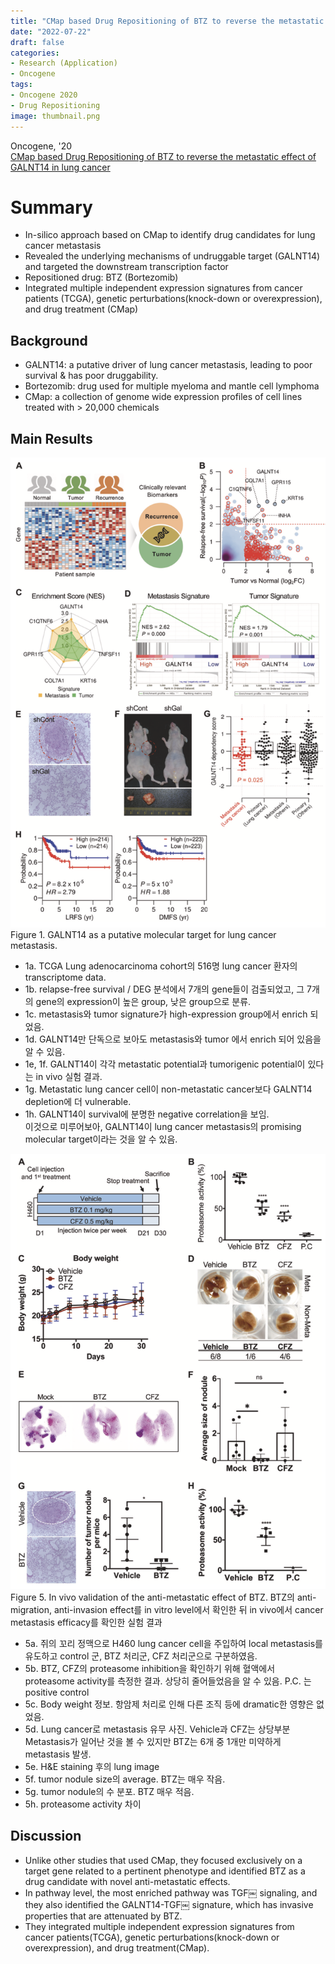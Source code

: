 ```yaml
---
title: "CMap based Drug Repositioning of BTZ to reverse the metastatic effect of GALNT14 in lung cancer"
date: "2022-07-22"
draft: false
categories:
- Research (Application)
- Oncogene
tags:
- Oncogene 2020
- Drug Repositioning
image: thumbnail.png
---
```

Oncogene, '20  
[CMap based Drug Repositioning of BTZ to reverse the metastatic effect of GALNT14 in lung cancer](https://www.nature.com/articles/s41388-020-1316-2)

# Summary
- In-silico approach based on CMap to identify drug candidates for lung cancer metastasis
- Revealed the underlying mechanisms of undruggable target (GALNT14) and targeted the downstream transcription factor
- Repositioned drug: BTZ (Bortezomib)
- Integrated multiple independent expression signatures from cancer patients (TCGA), genetic perturbations(knock-down or overexpression), and drug treatment (CMap)

## Background
- GALNT14: a putative driver of lung cancer metastasis, leading to poor survival & has poor druggability.
- Bortezomib: drug used for multiple myeloma and mantle cell lymphoma
- CMap: a collection of genome wide expression profiles of cell lines treated with > 20,000 chemicals

## Main Results
![Image 1](cmap_1.png)
Figure 1. GALNT14 as a putative molecular target for lung cancer metastasis.
- 1a. TCGA Lung adenocarcinoma cohort의 516명 lung cancer 환자의 transcriptome data.  
- 1b. relapse-free survival / DEG 분석에서 7개의 gene들이 검출되었고, 그 7개의 gene의 expression이 높은 group, 낮은 group으로 분류.  
- 1c. metastasis와 tumor signature가 high-expression group에서 enrich 되었음.  
- 1d. GALNT14만 단독으로 보아도 metastasis와 tumor 에서 enrich 되어 있음을 알 수 있음.  
- 1e, 1f. GALNT14이 각각 metastatic potential과 tumorigenic potential이 있다는 in vivo 실험 결과.  
- 1g. Metastatic lung cancer cell이 non-metastatic cancer보다 GALNT14 depletion에 더 vulnerable.  
- 1h. GALNT14이 survival에 분명한 negative correlation을 보임.  
이것으로 미루어보아, GALNT14이 lung cancer metastasis의 promising molecular target이라는 것을 알 수 있음.  

![Image 2](cmap_2.png)
Figure 5. In vivo validation of the anti-metastatic effect of BTZ.
BTZ의 anti-migration, anti-invasion effect를 in vitro level에서 확인한 뒤 in vivo에서 cancer metastasis efficacy를 확인한 실험 결과  
- 5a. 쥐의 꼬리 정맥으로 H460 lung cancer cell을 주입하여 local metastasis를 유도하고 control 군, BTZ 처리군, CFZ 처리군으로 구분하였음.  
- 5b. BTZ, CFZ의 proteasome inhibition을 확인하기 위해 혈액에서 proteasome activity를 측정한 결과. 상당히 줄어들었음을 알 수 있음. P.C. 는 positive control  
- 5c. Body weight 정보. 항암제 처리로 인해 다른 조직 등에 dramatic한 영향은 없었음.  
- 5d. Lung cancer로 metastasis 유무 사진. Vehicle과 CFZ는 상당부분 Metastasis가 일어난 것을 볼 수 있지만 BTZ는 6개 중 1개만 미약하게 metastasis 발생.  
- 5e. H&E staining 후의 lung image  
- 5f. tumor nodule size의 average. BTZ는 매우 작음.  
- 5g. tumor nodule의 수 분포. BTZ 매우 적음.  
- 5h. proteasome activity 차이  

## Discussion
- Unlike other studies that used CMap, they focused exclusively on a target gene related to a pertinent phenotype and identified BTZ as a drug candidate with novel anti-metastatic effects.
- In pathway level, the most enriched pathway was TGF￼ signaling, and they also identified the GALNT14-TGF￼ signature, which has invasive properties that are attenuated by BTZ.
- They integrated multiple independent expression signatures from cancer patients(TCGA), genetic perturbations(knock-down or overexpression), and drug treatment(CMap).
